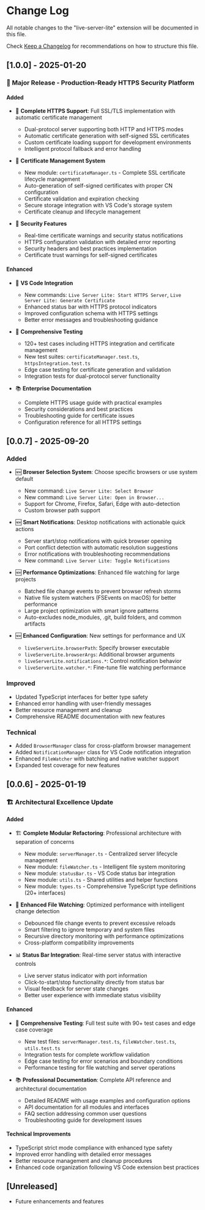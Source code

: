 # Change Log

All notable changes to the "live-server-lite" extension will be documented in this file.

Check [Keep a Changelog](http://keepachangelog.com/) for recommendations on how to structure this file.

## [1.0.0] - 2025-01-20

### 🚀 Major Release - Production-Ready HTTPS Security Platform

#### Added
- 🔐 **Complete HTTPS Support**: Full SSL/TLS implementation with automatic certificate management
  - Dual-protocol server supporting both HTTP and HTTPS modes
  - Automatic certificate generation with self-signed SSL certificates
  - Custom certificate loading support for development environments
  - Intelligent protocol fallback and error handling

- 🔐 **Certificate Management System**
  - New module: `certificateManager.ts` - Complete SSL certificate lifecycle management
  - Auto-generation of self-signed certificates with proper CN configuration
  - Certificate validation and expiration checking
  - Secure storage integration with VS Code's storage system
  - Certificate cleanup and lifecycle management

- 🔐 **Security Features**
  - Real-time certificate warnings and security status notifications
  - HTTPS configuration validation with detailed error reporting
  - Security headers and best practices implementation
  - Certificate trust warnings for self-signed certificates

#### Enhanced
- 🔧 **VS Code Integration**
  - New commands: `Live Server Lite: Start HTTPS Server`, `Live Server Lite: Generate Certificate`
  - Enhanced status bar with HTTPS protocol indicators
  - Improved configuration schema with HTTPS settings
  - Better error messages and troubleshooting guidance

- 🧪 **Comprehensive Testing**
  - 120+ test cases including HTTPS integration and certificate management
  - New test suites: `certificateManager.test.ts`, `httpsIntegration.test.ts`
  - Edge case testing for certificate generation and validation
  - Integration tests for dual-protocol server functionality

- 📚 **Enterprise Documentation**
  - Complete HTTPS usage guide with practical examples
  - Security considerations and best practices
  - Troubleshooting guide for certificate issues
  - Configuration reference for all HTTPS settings

## [0.0.7] - 2025-09-20

### Added
- 🆕 **Browser Selection System**: Choose specific browsers or use system default
  - New command: `Live Server Lite: Select Browser`
  - New command: `Live Server Lite: Open in Browser...`
  - Support for Chrome, Firefox, Safari, Edge with auto-detection
  - Custom browser path support

- 🆕 **Smart Notifications**: Desktop notifications with actionable quick actions
  - Server start/stop notifications with quick browser opening
  - Port conflict detection with automatic resolution suggestions  
  - Error notifications with troubleshooting recommendations
  - New command: `Live Server Lite: Toggle Notifications`

- 🆕 **Performance Optimizations**: Enhanced file watching for large projects
  - Batched file change events to prevent browser refresh storms
  - Native file system watchers (FSEvents on macOS) for better performance
  - Large project optimization with smart ignore patterns
  - Auto-excludes node_modules, .git, build folders, and common artifacts

- 🆕 **Enhanced Configuration**: New settings for performance and UX
  - `liveServerLite.browserPath`: Specify browser executable
  - `liveServerLite.browserArgs`: Additional browser arguments
  - `liveServerLite.notifications.*`: Control notification behavior
  - `liveServerLite.watcher.*`: Fine-tune file watching performance

### Improved
- Updated TypeScript interfaces for better type safety
- Enhanced error handling with user-friendly messages
- Better resource management and cleanup
- Comprehensive README documentation with new features

### Technical
- Added `BrowserManager` class for cross-platform browser management
- Added `NotificationManager` class for VS Code notification integration
- Enhanced `FileWatcher` with batching and native watcher support
- Expanded test coverage for new features

## [0.0.6] - 2025-01-19

### 🏗️ Architectural Excellence Update

#### Added
- 🏗️ **Complete Modular Refactoring**: Professional architecture with separation of concerns
  - New module: `serverManager.ts` - Centralized server lifecycle management
  - New module: `fileWatcher.ts` - Intelligent file system monitoring
  - New module: `statusBar.ts` - VS Code status bar integration
  - New module: `utils.ts` - Shared utilities and helper functions
  - New module: `types.ts` - Comprehensive TypeScript type definitions (20+ interfaces)

- 🔧 **Enhanced File Watching**: Optimized performance with intelligent change detection
  - Debounced file change events to prevent excessive reloads
  - Smart filtering to ignore temporary and system files
  - Recursive directory monitoring with performance optimizations
  - Cross-platform compatibility improvements

- 📊 **Status Bar Integration**: Real-time server status with interactive controls
  - Live server status indicator with port information
  - Click-to-start/stop functionality directly from status bar
  - Visual feedback for server state changes
  - Better user experience with immediate status visibility

#### Enhanced
- 🧪 **Comprehensive Testing**: Full test suite with 90+ test cases and edge case coverage
  - New test files: `serverManager.test.ts`, `fileWatcher.test.ts`, `utils.test.ts`
  - Integration tests for complete workflow validation
  - Edge case testing for error scenarios and boundary conditions
  - Performance testing for file watching and server operations

- 📚 **Professional Documentation**: Complete API reference and architectural documentation
  - Detailed README with usage examples and configuration options
  - API documentation for all modules and interfaces
  - FAQ section addressing common user questions
  - Troubleshooting guide for development issues

#### Technical Improvements
- TypeScript strict mode compliance with enhanced type safety
- Improved error handling with detailed error messages
- Better resource management and cleanup procedures
- Enhanced code organization following VS Code extension best practices

## [Unreleased]

- Future enhancements and features